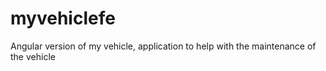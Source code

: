 # myvehiclefe
Angular version of my vehicle, application to help with the maintenance of the vehicle

